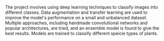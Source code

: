 The project involves using deep learning techniques to classify images into
different classes. Data augmentation and transfer learning are used to improve
the model's performance on a small and unbalanced dataset. Multiple
approaches, including handmade convolutional networks and popular
architectures, are tried, and an ensemble model is found to give the best results.
Models are trained to classify different speicie types of plants.

